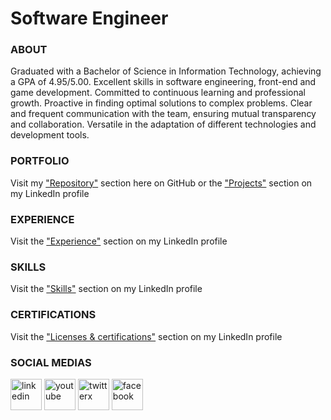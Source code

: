 # Software Engineer

### ABOUT
Graduated with a Bachelor of Science in Information Technology, achieving a GPA of 4.95/5.00. Excellent skills in software engineering, front-end and game development. Committed to continuous learning and professional growth. Proactive in finding optimal solutions to complex problems. Clear and frequent communication with the team, ensuring mutual transparency and collaboration. Versatile in the adaptation of different technologies and development tools.

### PORTFOLIO
Visit my ["Repository"](https://github.com/leonardo-collazo?tab=repositories) section here on GitHub or the ["Projects"](https://www.linkedin.com/in/leonardo-collazo-klenina/details/projects/) section on my LinkedIn profile

### EXPERIENCE
Visit the ["Experience"](https://www.linkedin.com/in/leonardo-collazo-klenina/details/experience/) section on my LinkedIn profile

### SKILLS
Visit the ["Skills"](https://www.linkedin.com/in/leonardo-collazo-klenina/details/skills/) section on my LinkedIn profile

### CERTIFICATIONS
Visit the ["Licenses & certifications"](https://www.linkedin.com/in/leonardo-collazo-klenina/details/certifications/) section on my LinkedIn profile

### SOCIAL MEDIAS
<a href="https://www.linkedin.com/in/leonardo-collazo-klenina" target="_blank"> <img src="https://img.icons8.com/fluency/48/linkedin.png" alt="linkedin" width="50" height="50"/></a>
<a href="https://www.youtube.com/channel/UCUVv_L27fI0xbvdScYOGm2A" target="_blank"> <img src="https://img.icons8.com/3d-fluency/94/youtube-play.png" alt="youtube" width="50" height="50"/></a>
<a href="https://twitter.com/KidBourbon6" target="_blank"> <img width="50" height="50" src="https://img.icons8.com/color/48/twitterx.png" alt="twitterx"/></a>
<a href="https://www.facebook.com/leonardo.collazo.klenina" target="_blank"> <img src="https://img.icons8.com/fluency/48/facebook-new.png" alt="facebook" width="50" height="50"/></a>
